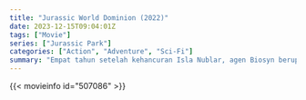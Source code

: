 ```yaml
---
title: "Jurassic World Dominion (2022)"
date: 2023-12-15T09:04:01Z
tags: ["Movie"]
series: ["Jurassic Park"]
categories: ["Action", "Adventure", "Sci-Fi"]
summary: "Empat tahun setelah kehancuran Isla Nublar, agen Biosyn berupaya melacak Maisie Lockwood, sementara Dr Ellie Sattler menyelidiki segerombolan serangga raksasa yang direkayasa secara genetis."
---
```


<mux-player stream-type="on-demand"
src="https://kp3d-my.sharepoint.com/personal/ryoo_kp3d_onmicrosoft_com/_layouts/15/download.aspx?share=EWmIj5IelUFEkZI7EqwiGgcBURyJOVMqKb6BS1MgDFbG-Q" prefer-playback="mse" controls>

</mux-player>


{{< movieinfo id="507086" >}}

<script src="https://cdn.jsdelivr.net/npm/@mux/mux-player"></script>

 <script type="application/ld+json ">
{
"@context": "https://schema.org/",
"@type": "VideoObject",
"name": "Jurassic World Dominion (2022)",
"contentUrl": "https://stream.mux.com/t2q9BH8lUIJhUkTtSC00HE00B9zhlCJF2KIWFdETOQ6IY.m3u8",
"thumbnailUrl": "https://www.themoviedb.org/t/p/original/3PieOs1t6dPHWlgvX3XoqTIQLqN.jpg?width=314&fit_mode=preserve&time=25",
"uploadDate": "2023-12-15T09:04:01Z",
}

</script>
